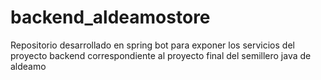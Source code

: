 # backend_aldeamostore
Repositorio desarrollado en spring bot para exponer los servicios del proyecto backend correspondiente al proyecto final del semillero java de aldeamo

